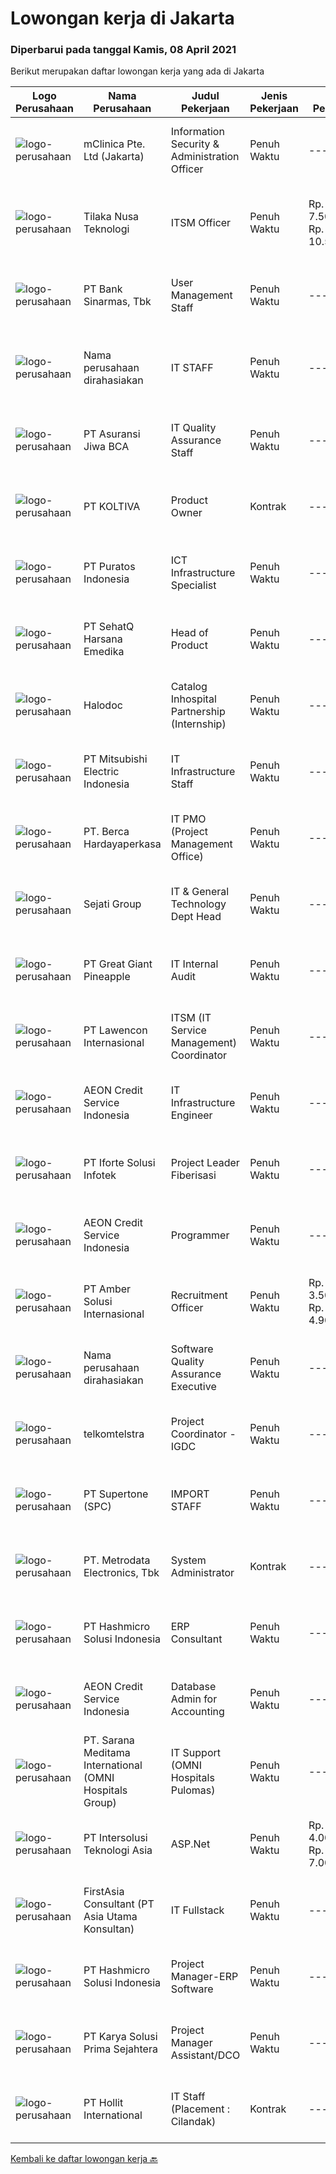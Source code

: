 
  # Lowongan kerja di Jakarta

  ### Diperbarui pada tanggal Kamis, 08 April 2021

  Berikut merupakan daftar lowongan kerja yang ada di Jakarta

  |Logo Perusahaan | Nama Perusahaan | Judul Pekerjaan | Jenis Pekerjaan | Gaji Pekerjaan | Lokasi | Deskripsi | Tanggal diunggah | Pranala |
  | -------------- | --------------- | --------------- | --------- | --------- | -------------- | ------- | ----------- | ----------- |
  |![logo-perusahaan](https://image-service-cdn.seek.com.au/3eac216066c62f91a428474b55e86479f21be1b1/ee4dce1061f3f616224767ad58cb2fc751b8d2dc)|mClinica Pte. Ltd (Jakarta)|Information Security & Administration Officer|Penuh Waktu|---|Jakarta Pusat|mClinica is hiring for an Information Security &amp; Administration Officer to serve our clients in Southeast Asia and support our growth regionally...|Rabu, 07 April 2021|https://www.jobstreet.co.id/id/job/information-security-administration-officer-3500520?token=0~e13430b2-1846-46f5-8e1f-d8d586e823ad&sectionRank=1&jobId=jobstreet-id-job-3500520|
|![logo-perusahaan](https://image-service-cdn.seek.com.au/d085320721a1e3eab7ba36413641f39bc04c02b9/ee4dce1061f3f616224767ad58cb2fc751b8d2dc)|Tilaka Nusa Teknologi|ITSM Officer|Penuh Waktu|Rp. 7.500.000-Rp. 10.500.000|Jakarta Raya|Job Description Coordinate service management process in general, and specifically incident management, problem management, request fulfillment, and...|Rabu, 07 April 2021|https://www.jobstreet.co.id/id/job/itsm-officer-3500503?token=0~e13430b2-1846-46f5-8e1f-d8d586e823ad&sectionRank=2&jobId=jobstreet-id-job-3500503|
|![logo-perusahaan](https://image-service-cdn.seek.com.au/389b7a84a983ae183cd4d6b125afbb8011442cc2/ee4dce1061f3f616224767ad58cb2fc751b8d2dc)|PT Bank Sinarmas, Tbk|User Management Staff|Penuh Waktu|---|Jakarta Barat|Requirements :  Maksimal 25 tahun S1 Teknik Informatika / Sistem Informasi Familiar dengan Microsoft Office (minimum Word, Excel, dan Outlook) Teliti...|Rabu, 07 April 2021|https://www.jobstreet.co.id/id/job/user-management-staff-3500809?token=0~e13430b2-1846-46f5-8e1f-d8d586e823ad&sectionRank=3&jobId=jobstreet-id-job-3500809|
|![logo-perusahaan](https://us.123rf.com/450wm/pavelstasevich/pavelstasevich1811/pavelstasevich181101027/112815900-stock-vector-no-image-available-icon-flat-vector.jpg?ver=6)|Nama perusahaan dirahasiakan|IT STAFF|Penuh Waktu|---|Jakarta Raya|Pendidikan minimal S1 segala jurusan Untuk posisi programmer harus memiliki pengetahuan mengenai PHP dan bahasa pemrograman lainnya Untuk posisi IT...|Rabu, 07 April 2021|https://www.jobstreet.co.id/id/job/it-staff-3501117?token=0~e13430b2-1846-46f5-8e1f-d8d586e823ad&sectionRank=4&jobId=jobstreet-id-job-3501117|
|![logo-perusahaan](https://image-service-cdn.seek.com.au/e5d0fb708e34058f3e25a4533dc3bcec3fceced5/ee4dce1061f3f616224767ad58cb2fc751b8d2dc)|PT Asuransi Jiwa BCA|IT Quality Assurance Staff|Penuh Waktu|---|Jakarta Raya|Bachelor's Degree in IT / Computer Engineering or equivalent 1 Year(s) of working experience is an advantage and Fresh Graduates are welcome to apply...|Rabu, 07 April 2021|https://www.jobstreet.co.id/id/job/it-quality-assurance-staff-3500572?token=0~e13430b2-1846-46f5-8e1f-d8d586e823ad&sectionRank=5&jobId=jobstreet-id-job-3500572|
|![logo-perusahaan](https://image-service-cdn.seek.com.au/c722a803b1d921d6d97b57b4df8a14b7a3bb09c5/ee4dce1061f3f616224767ad58cb2fc751b8d2dc)|PT KOLTIVA|Product Owner|Kontrak|---|Jakarta Selatan|The Product Owner is integrated in the Business Development Department. Product Owner manage the product development process to ensure that clients'...|Rabu, 07 April 2021|https://www.jobstreet.co.id/id/job/product-owner-3501118?token=0~e13430b2-1846-46f5-8e1f-d8d586e823ad&sectionRank=6&jobId=jobstreet-id-job-3501118|
|![logo-perusahaan](https://image-service-cdn.seek.com.au/d15d40553ce682f6877b0fb17873b7c5fb37e4af/ee4dce1061f3f616224767ad58cb2fc751b8d2dc)|PT Puratos Indonesia|ICT Infrastructure Specialist|Penuh Waktu|---|Jakarta Raya|Responsibilities:Ø Provide daily IT Activity support for Indonesia and other Asia Pasific countries, including but not limited to, Windows Servers,...|Selasa, 06 April 2021|https://www.jobstreet.co.id/id/job/ict-infrastructure-specialist-3499001?token=0~e13430b2-1846-46f5-8e1f-d8d586e823ad&sectionRank=7&jobId=jobstreet-id-job-3499001|
|![logo-perusahaan](https://image-service-cdn.seek.com.au/f25062cc7667c55e3aedb7ab373589bf5265b391/ee4dce1061f3f616224767ad58cb2fc751b8d2dc)|PT SehatQ Harsana Emedika|Head of Product|Penuh Waktu|---|Jakarta Pusat|Job description : Be the overall architect of the company product roadmap. Collect feedback from all product and business counterparts and work with...|Rabu, 07 April 2021|https://www.jobstreet.co.id/id/job/head-of-product-3500985?token=0~e13430b2-1846-46f5-8e1f-d8d586e823ad&sectionRank=8&jobId=jobstreet-id-job-3500985|
|![logo-perusahaan](https://image-service-cdn.seek.com.au/172490494f3a101420dbe11f6655683e072bf933/ee4dce1061f3f616224767ad58cb2fc751b8d2dc)|Halodoc|Catalog Inhospital Partnership (Internship)|Penuh Waktu|---|Jakarta Pusat|Job Description : Input Hospital Directory such as hospital, profile, and doctor to Halodoc Directory Validation of all data related from Halodoc...|Rabu, 07 April 2021|https://www.jobstreet.co.id/id/job/catalog-inhospital-partnership-internship-3500696?token=0~e13430b2-1846-46f5-8e1f-d8d586e823ad&sectionRank=9&jobId=jobstreet-id-job-3500696|
|![logo-perusahaan](https://image-service-cdn.seek.com.au/94c4c741a6ba6dac699a23ec753b96ffc8b7f9fd/ee4dce1061f3f616224767ad58cb2fc751b8d2dc)|PT Mitsubishi Electric Indonesia|IT Infrastructure Staff|Penuh Waktu|---|Jakarta Pusat|Responsibilities: Actively monitors and analyzes user requests, evaluates and applies solutions. Responding effectively and speedily to any problems....|Rabu, 07 April 2021|https://www.jobstreet.co.id/id/job/it-infrastructure-staff-3500315?token=0~e13430b2-1846-46f5-8e1f-d8d586e823ad&sectionRank=10&jobId=jobstreet-id-job-3500315|
|![logo-perusahaan](https://image-service-cdn.seek.com.au/0c900ac2b5b1a2cf9bee651ce5d069e68ff14c92/ee4dce1061f3f616224767ad58cb2fc751b8d2dc)|PT. Berca Hardayaperkasa|IT PMO (Project Management Office)|Penuh Waktu|---|Jakarta Raya|Deskripsi: Menangani dan mengontrol berlangsungnya project sesuai dengan waktu yang telah ditentukan. Berkoordinasi dengan client/management untuk...|Rabu, 07 April 2021|https://www.jobstreet.co.id/id/job/it-pmo-project-management-office-3500324?token=0~e13430b2-1846-46f5-8e1f-d8d586e823ad&sectionRank=11&jobId=jobstreet-id-job-3500324|
|![logo-perusahaan](https://image-service-cdn.seek.com.au/51bf3994b3a596df65a45f40247c5c97c30f8440/ee4dce1061f3f616224767ad58cb2fc751b8d2dc)|Sejati Group|IT & General Technology Dept Head|Penuh Waktu|---|Jakarta Selatan|Tugas dan Tanggung Jawab :1) Mengembangkan dan menyusun strategi dan rencana TI perusahaan untuk jangka pendek, menengah, dan panjang, untuk...|Rabu, 07 April 2021|https://www.jobstreet.co.id/id/job/it-general-technology-dept-head-3500208?token=0~e13430b2-1846-46f5-8e1f-d8d586e823ad&sectionRank=12&jobId=jobstreet-id-job-3500208|
|![logo-perusahaan](https://image-service-cdn.seek.com.au/a9cfbe111d354fb1258d78b83041fd927add45ba/ee4dce1061f3f616224767ad58cb2fc751b8d2dc)|PT Great Giant Pineapple|IT Internal Audit|Penuh Waktu|---|Jakarta Selatan|Job Description : Responsible for auditing all processes related to IT or Technology at GGF Companies and able to provide recommendations for its in...|Rabu, 07 April 2021|https://www.jobstreet.co.id/id/job/it-internal-audit-3501097?token=0~e13430b2-1846-46f5-8e1f-d8d586e823ad&sectionRank=13&jobId=jobstreet-id-job-3501097|
|![logo-perusahaan](https://image-service-cdn.seek.com.au/aa313c82faaa064b4cd506a476c3f34d038e8160/ee4dce1061f3f616224767ad58cb2fc751b8d2dc)|PT Lawencon Internasional|ITSM (IT Service Management) Coordinator|Penuh Waktu|---|Jakarta Raya|Job Descriptions:  Managing and overseeing activities to provide Service Management for overall IT operation Define, monitor and revise service item,...|Rabu, 07 April 2021|https://www.jobstreet.co.id/id/job/itsm-it-service-management-coordinator-3500246?token=0~e13430b2-1846-46f5-8e1f-d8d586e823ad&sectionRank=14&jobId=jobstreet-id-job-3500246|
|![logo-perusahaan](https://image-service-cdn.seek.com.au/802dae261509f5e6ea2b339cff709533e02570bf/ee4dce1061f3f616224767ad58cb2fc751b8d2dc)|AEON Credit Service Indonesia|IT Infrastructure Engineer|Penuh Waktu|---|Jakarta Selatan|Provide assistance and support to user's issues and problem Daily administration and monitoring of IT infrastructure, including but not limited to:...|Rabu, 07 April 2021|https://www.jobstreet.co.id/id/job/it-infrastructure-engineer-3500393?token=0~e13430b2-1846-46f5-8e1f-d8d586e823ad&sectionRank=15&jobId=jobstreet-id-job-3500393|
|![logo-perusahaan](https://image-service-cdn.seek.com.au/7d0327e382a9eaa667bd6664d1a619bfc2b32762/ee4dce1061f3f616224767ad58cb2fc751b8d2dc)|PT Iforte Solusi Infotek|Project Leader Fiberisasi|Penuh Waktu|---|Jakarta Raya|REQUIREMENTS: Berpengalaman dalam project fiberization tower Berpengalaman dalam jaringan metro E Berpengalam menghandle customer operator JOB DESC:...|Kamis, 08 April 2021|https://www.jobstreet.co.id/id/job/project-leader-fiberisasi-3501229?token=0~e13430b2-1846-46f5-8e1f-d8d586e823ad&sectionRank=16&jobId=jobstreet-id-job-3501229|
|![logo-perusahaan](https://image-service-cdn.seek.com.au/802dae261509f5e6ea2b339cff709533e02570bf/ee4dce1061f3f616224767ad58cb2fc751b8d2dc)|AEON Credit Service Indonesia|Programmer|Penuh Waktu|---|Jakarta Selatan|Analyzing, designing, and developing existing core system base on business or operation request Investigates program errors, defines problems, debugs...|Rabu, 07 April 2021|https://www.jobstreet.co.id/id/job/programmer-3500383?token=0~e13430b2-1846-46f5-8e1f-d8d586e823ad&sectionRank=17&jobId=jobstreet-id-job-3500383|
|![logo-perusahaan](https://us.123rf.com/450wm/pavelstasevich/pavelstasevich1811/pavelstasevich181101027/112815900-stock-vector-no-image-available-icon-flat-vector.jpg?ver=6)|PT Amber Solusi Internasional|Recruitment Officer|Penuh Waktu|Rp. 3.500.000-Rp. 4.900.000|Jakarta Raya|RECRUITMENT OFFICERJob Responsibilities: Draft job vacancy Advertise vacancies Assess applications Invite candidates for selection tests or interview...|Selasa, 06 April 2021|https://www.jobstreet.co.id/id/job/recruitment-officer-3499983?token=0~e13430b2-1846-46f5-8e1f-d8d586e823ad&sectionRank=18&jobId=jobstreet-id-job-3499983|
|![logo-perusahaan](https://us.123rf.com/450wm/pavelstasevich/pavelstasevich1811/pavelstasevich181101027/112815900-stock-vector-no-image-available-icon-flat-vector.jpg?ver=6)|Nama perusahaan dirahasiakan|Software Quality Assurance Executive|Penuh Waktu|---|Jakarta Raya|Responsibilities: Review and update functional and design requirements and use cases Backend database testing in including validating stored...|Kamis, 08 April 2021|https://www.jobstreet.co.id/id/job/software-quality-assurance-executive-3501248?token=0~e13430b2-1846-46f5-8e1f-d8d586e823ad&sectionRank=19&jobId=jobstreet-id-job-3501248|
|![logo-perusahaan](https://image-service-cdn.seek.com.au/1416e50c4ee196a6067b8722543d4359b924cf7a/ee4dce1061f3f616224767ad58cb2fc751b8d2dc)|telkomtelstra|Project Coordinator - IGDC|Penuh Waktu|---|Jakarta Selatan|Responsibility : Support the development and implementation of consistent, uniform project management principles, processes and services across...|Selasa, 06 April 2021|https://www.jobstreet.co.id/id/job/project-coordinator-igdc-3499960?token=0~e13430b2-1846-46f5-8e1f-d8d586e823ad&sectionRank=20&jobId=jobstreet-id-job-3499960|
|![logo-perusahaan](https://image-service-cdn.seek.com.au/54d660ee05715b447c68473d5eeab6e1ed91a972/ee4dce1061f3f616224767ad58cb2fc751b8d2dc)|PT Supertone (SPC)|IMPORT STAFF|Penuh Waktu|---|Jakarta Barat|Persyaratan : Usia maks. 27 tahun Pendidikan Min. D3, diutamakan jur. Kesekretarisan/Manajemen/Logistik Setidaknya memiliki 2 tahun pengalaman dalam...|Selasa, 06 April 2021|https://www.jobstreet.co.id/id/job/import-staff-3499212?token=0~e13430b2-1846-46f5-8e1f-d8d586e823ad&sectionRank=21&jobId=jobstreet-id-job-3499212|
|![logo-perusahaan](https://image-service-cdn.seek.com.au/360ff551a5280d24a3ac9432bdc8ba5ec988566b/ee4dce1061f3f616224767ad58cb2fc751b8d2dc)|PT. Metrodata Electronics, Tbk|System Administrator|Kontrak|---|Jakarta Selatan|Persyaratan: D3 / S1 sistem informasi, teknik komputer, pendidikan setara. Pengalaman sebagai IT Sys Admin minimal 1 tahun. Berpengalaman dengan...|Selasa, 06 April 2021|https://www.jobstreet.co.id/id/job/system-administrator-3499837?token=0~e13430b2-1846-46f5-8e1f-d8d586e823ad&sectionRank=22&jobId=jobstreet-id-job-3499837|
|![logo-perusahaan](https://image-service-cdn.seek.com.au/9fa72fb87f2fbdfcc0577f123adf4359751085c3/ee4dce1061f3f616224767ad58cb2fc751b8d2dc)|PT Hashmicro Solusi Indonesia|ERP Consultant|Penuh Waktu|---|Jakarta Barat|Responsibilities Create, update and maintain a variety of project controls that track the status of: individual projects or task orders, changes to...|Rabu, 07 April 2021|https://www.jobstreet.co.id/id/job/erp-consultant-3487917?token=0~e13430b2-1846-46f5-8e1f-d8d586e823ad&sectionRank=23&jobId=jobstreet-id-job-3487917|
|![logo-perusahaan](https://image-service-cdn.seek.com.au/802dae261509f5e6ea2b339cff709533e02570bf/ee4dce1061f3f616224767ad58cb2fc751b8d2dc)|AEON Credit Service Indonesia|Database Admin for Accounting|Penuh Waktu|---|Jakarta Selatan|Job Description:- Administrator SAP B1- Query data from SAP Hana- SQL System (reconciliation data interface)- Macro VBA for Reporting Requirement:-...|Rabu, 07 April 2021|https://www.jobstreet.co.id/id/job/database-admin-for-accounting-3500348?token=0~e13430b2-1846-46f5-8e1f-d8d586e823ad&sectionRank=24&jobId=jobstreet-id-job-3500348|
|![logo-perusahaan](https://image-service-cdn.seek.com.au/d5cab23f18562ea9cb42a0518a5dc9dd3cea2d49/ee4dce1061f3f616224767ad58cb2fc751b8d2dc)|PT. Sarana Meditama International (OMNI Hospitals Group)|IT Support (OMNI Hospitals Pulomas)|Penuh Waktu|---|Jakarta Timur|Uraian Tugas:1. Menerima, memprioritaskan dan menyelesaikan permintaan bantuan IT2. Membeli hardware IT, software dan hal-hal yang berhubungan dengan...|Rabu, 07 April 2021|https://www.jobstreet.co.id/id/job/it-support-omni-hospitals-pulomas-3501083?token=0~e13430b2-1846-46f5-8e1f-d8d586e823ad&sectionRank=25&jobId=jobstreet-id-job-3501083|
|![logo-perusahaan](https://image-service-cdn.seek.com.au/f715d3e393651de2fe5a9214d72612dd30f629b2/ee4dce1061f3f616224767ad58cb2fc751b8d2dc)|PT Intersolusi Teknologi Asia|ASP.Net|Penuh Waktu|Rp. 4.000.000-Rp. 7.000.000|Jakarta Raya|Responsibilities: Design and build applications for the Web platform. Ensure the performance, quality, and responsiveness of applications. Collaborate...|Rabu, 07 April 2021|https://www.jobstreet.co.id/id/job/asp-net-3488722?token=0~e13430b2-1846-46f5-8e1f-d8d586e823ad&sectionRank=26&jobId=jobstreet-id-job-3488722|
|![logo-perusahaan](https://image-service-cdn.seek.com.au/27e315d751dacc9e725d149f3c2d53cf11ac551f/ee4dce1061f3f616224767ad58cb2fc751b8d2dc)|FirstAsia Consultant (PT Asia Utama Konsultan)|IT Fullstack|Penuh Waktu|---|Jakarta Pusat|FirstAsia Consultants is assisting a Financial Industry Company in need of IT Fullstack located at Jakarta Pusat.Job Description : Design and develop...|Rabu, 07 April 2021|https://www.jobstreet.co.id/id/job/it-fullstack-3500828?token=0~e13430b2-1846-46f5-8e1f-d8d586e823ad&sectionRank=27&jobId=jobstreet-id-job-3500828|
|![logo-perusahaan](https://image-service-cdn.seek.com.au/9fa72fb87f2fbdfcc0577f123adf4359751085c3/ee4dce1061f3f616224767ad58cb2fc751b8d2dc)|PT Hashmicro Solusi Indonesia|Project Manager-ERP Software|Penuh Waktu|---|Jakarta Barat|Responsibilities : Developing project plans, goals, and budgets; identifying resources needed Maintaining project timeframes, budgeting estimates and...|Rabu, 07 April 2021|https://www.jobstreet.co.id/id/job/project-manager-erp-software-3500452?token=0~e13430b2-1846-46f5-8e1f-d8d586e823ad&sectionRank=28&jobId=jobstreet-id-job-3500452|
|![logo-perusahaan](https://image-service-cdn.seek.com.au/af1044de0b0368b965f00fbbea921becef8205bb/ee4dce1061f3f616224767ad58cb2fc751b8d2dc)|PT Karya Solusi Prima Sejahtera|Project Manager Assistant/DCO|Penuh Waktu|---|Jakarta Pusat|Kualifikasi: Pendidikan minimum D3 Manajemen Informatika/Teknik Telekomunikasi/Teknik Informatika atau sejenisnya Memiliki pengalaman minimal 1 tahun...|Rabu, 07 April 2021|https://www.jobstreet.co.id/id/job/project-manager-assistant-dco-3500285?token=0~e13430b2-1846-46f5-8e1f-d8d586e823ad&sectionRank=29&jobId=jobstreet-id-job-3500285|
|![logo-perusahaan](https://image-service-cdn.seek.com.au/74ad005bde55c434371e0c7a32b600cf6a4e3e67/ee4dce1061f3f616224767ad58cb2fc751b8d2dc)|PT Hollit International|IT Staff (Placement : Cilandak)|Kontrak|---|Jakarta Selatan|Qualifications :   Must have background as IT Staff; Fluent in English (both oral and written); Maximum 35 years old; Bachelor’s degree from reputable...|Selasa, 06 April 2021|https://www.jobstreet.co.id/id/job/it-staff-placement-:-cilandak-3498990?token=0~e13430b2-1846-46f5-8e1f-d8d586e823ad&sectionRank=30&jobId=jobstreet-id-job-3498990|


  [Kembali ke daftar lowongan kerja 🔙](../README.md#daftar-lowongan-kerja)
  